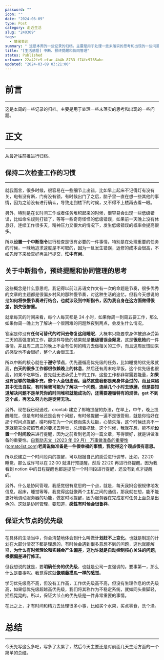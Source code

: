 ```yaml
---
password: ""
icon: ""
date: "2024-03-09"
type: Post
category: 走近生活
slug: "240309"
tags:
  - 情绪表达
summary: " 这是本周的一些记录的归档。主要是用于处理一些未落实的思考和出现的一些问题。"
title: "[生活感悟] 中断、预终提醒和协同管理"
status: Published
urlname: 22a42fe9-efac-4b4b-8733-f74fc9765abc
updated: "2024-03-09 03:21:00"
---
```


# 前言

---

这是本周的一些记录的归档。主要是用于处理一些未落实的思考和出现的一些问题。

# 正文

---

从最近往前推进行归档。

## 保持二次检查工作的习惯

---

就我而言，很多时候，很容易在一些细节上出错，比如早上起床不记得灯有没有关，电有没有断，门有没有锁，有时候出门了之后，脑子里一直在想一些其他的事情，因为之前没有进行确认，导致走到楼下的时候，又不得不上楼再去看一眼。

另外，特别是在长时间工作或者任务堆积起来的时候，很容易会出现一些低级错误，比如命名规则打错了，等等一些奇奇怪怪的低级错误，如果前一天晚上没有休息好，连续工作很多天，精神压力又很大的情况下，发生低级错误的概率会提高很多。

所以**设置一个中断指令**进行检查是很有必要的一件事情，特别是在处理重要的任务的时候，一昧地追求速度是不可取的，因为一旦发生错误，返修的成本会很高，不如先慢下来检查好再进行提交，**忙中有闲**。

## 关于中断指令，预终提醒和协同管理的思考

---

这些概念是什么意思呢，我记得以前江苏语文作文有一次的命题是节奏，很多优秀的文章的主题都是很偏乡村风的那种慢节奏，对这种生活的追忆，但我今天想说的是**如何将快慢节奏进行结合，也就涉及到中断指令，因为我自身在这方面做得很差，损失很惨重。**

就拿每天的时间来看，每个人每天都是 24 小时，如果你周一到周五要工作，那么如果你周一晚上为了解决一个很困难的问题熬夜到两点，会发生什么情况。

答案是你没有**任何可替代的时间去修复这段睡眠**，大概率只能要求身体被迫承受第二天的高强度的工作，那这样导致的结果就是**低级错误会频发**，这是**很危险**的一件事情。并且周二周三的晚上不会有任何的精力去做相关的工作，而且这周反馈回来的感受也不会很好，整个人会很玉玉。

所以中断的核心就在于**遵守节点**，优先遵循高优先级的任务，比如睡觉的优先级就高，**白天的很多工作都很依赖晚上的休息**。然后还有周末吃早饭，这个优先级也很高，如果不吃早饭，首先就无法承受上午的工作，这些工作都非常需要能量，**如果没有足够的能量补充，整个人会很虚弱。**当然这些我都是亲身体会过的，而且深陷其中无法自拔，有时候我可能为了解决一个问题，连续几个小时去琢磨，但是要知道**解决问题不是单凭你的时间堆积就能成功的，还需要遵循特有的规律，get 不到这个点，再怎么努力也是徒劳无功。**

另外，现在我已经通过，crontab 建立了邮箱提醒的办法，在早上，中午，晚上提醒睡觉，但是有时候还是会有个问题，有时候提醒一遍不是很管用，就是你恰好在那个时间点提醒，碰巧你在为一个问题而焦头烂额，心情失落，这个时候还真不一定就能完全按照节点的要求去睡觉，总想着拖延，这个时候，我就在想，能不能**设置一个时间段**来进行提醒，因为之前看到老周的一篇文章，写得很好，就是讲做准备的重要性。[自我励志文（2023 年 09 月） 万事做准备的重要性 (tomatolist.com)](https://www.tomatolist.com/show_blog_page.html?no=6ea857db-8c1a-4402-bb63-1b54c41381c1)**老周说做准备是一件很幸福的事情，我觉得这个观点很有意思。**

所以说建立一个时间段内的提醒，可以根据自己的感受进行调节，比如，22:20 睡觉，那么或许可以在 22:00 就进行预提醒，然后 22:20 再进行终提醒。因为我看到 notion 中的日程提醒也都是提前一个时间段进行提醒，还没有到点才提醒的。

另外，什么是协同管理，我感觉很有意思的一个点，就是，每天我妈会很规律地发信息，起床，睡觉等等，我觉得这就像两个主机之间的通信，那我就在想，能不能更好地调动服务器的功能，做定时地提醒，因为服务器在完成定时任务上面总是出色的。这就是协同管理，要知道，**感性有时候会很鲁莽**。

## 保证大节点的优先级

---

在具体的生活当中，你会清楚地体会到什么叫做**计划赶不上变化**。也就是制定的计划在大部分情况下都是理想的，有时候会遇到很多意想不到的问题，这也就能解释，**为什么有时候理论和实践会产生偏差，这也许就是自动控制核心关注的问题，根据偏差进行修正。**

但我想说的就是，要**明确任务的优先级**，也就是公司一直强调的，要事第一，那么什么是要事呢。我觉得这就**像顺藤摸瓜一样的感觉**。

学习优先级高不高，但没有工作高，工作优先级高不高，但没有生理作息的优先级高，如果低优先级超越高优先级，我们将其称作为不稳定系统，就如同头重脚轻，摇摇晃晃的。所以，保证大节点的优先级是一件非常重要的事情。

在此之上，才有时间和精力去处理很多小事，比如买个水果，买点零食，洗个澡。

# 总结

---

今天先写这么多吧，写多了太累了，然后今天主要还是对前面几天生活方面的一个简单的总结。
